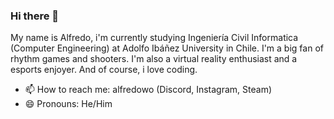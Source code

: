 ### Hi there 👋

My name is Alfredo, i'm currently studying Ingeniería Civil Informatica (Computer Engineering) at Adolfo Ibáñez University in Chile.
I'm a big fan of rhythm games and shooters.
I'm also a virtual reality enthusiast and a esports enjoyer.
And of course, i love coding.

- 📫 How to reach me: alfredowo (Discord, Instagram, Steam)
- 😄 Pronouns: He/Him
